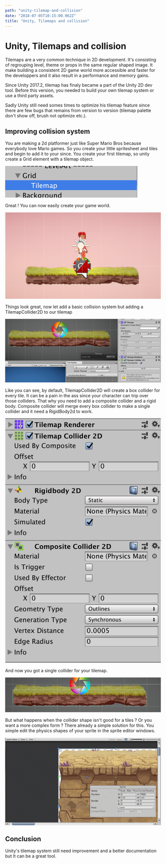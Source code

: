 ```yaml
---
path: "unity-tilemap-and-collision"
date: "2018-07-05T10:15:00.962Z"
title: "Unity, Tilemaps and collision"
---
```


# Unity, Tilemaps and collision

Tilemaps are a very common technique in 2D development. It's consisting of regrouping level, theme or props in the same regular shaped image. It make building a consistent 2D game world more accessible and faster for the developpers and it also result in a performance and memory gains. 

Since Unity 2017.2, tilemap has finaly became a part of the Unity 2D dev tool. Before this version, you needed to build your own tilemap system or use a third party assets. 

Sadly Unity still need somes times to optimize his tilemap feature since there are few bugs that remains from version to version (tilemap palette don't show off, brush not optimize etc.). 

## Improving collision system 

You are making a 2d platformer just like Super Mario Bros because everybody love Mario games. So you create your little spritesheet and tiles and begin to add it to your since. You create your first tilemap, so unity create a Grid element with a tilemap object.



![image-20180705094050689](./grid-tilemap.png)



Great ! You can now easily create your game world. 



![image-20180705094308623](./game-world.png)



Things look great, now let add a basic collision system but adding a TilemapCollider2D to our tilemap

![image-20180705094544485](./collider-2d.png)



Like you can see, by default, TilemapCollider2D will create a box collider for every tile. It can be a pain in the ass since your character can trip over those colliders. That why you need to add a composite collider and a rigid body. Composite collider will merge every box collider to make a single collider and it need a RigidBody2d to work.



![image-20180705095233105](./composite.png)



And now you got a single collider for your tilemap. 

![image-20180705095410544](./tilemap-merge.png)



But what happens when the collider shape isn't good for a tiles ? Or you want a more complex form ? There already a simple solution for this. You simple edit the physics shapes of your sprite in the sprite editor windows.

![2018-07-05 09.57.50](./physics.gif)



## Conclusion

Unity's tilemap system still need improvement and a better documentation but It can be a great tool. 
